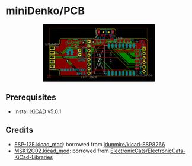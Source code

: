 # miniDenko/PCB

<p align="center">
  <img align="center" width="60%" height="auto" src="../images/md_pcb_1.png">
</p>

## Prerequisites
- Install [KiCAD](https://platformio.org/) v5.0.1

## Credits
- [ESP-12E.kicad_mod](./lib_ext/ESP-12E.kicad_mod): borrowed from [jdunmire/kicad-ESP8266](https://github.com/jdunmire/kicad-ESP8266/tree/70e6530de5e3cae4ae77a4bca7d73b20a0af6baf)
- [MSK12C02.kicad_mod](./lib_ext/MSK12C02.kicad_mod): borrowed from [ElectronicCats/ElectronicCats-KiCad-Libraries](https://github.com/ElectronicCats/ElectronicCats-KiCad-Libraries/tree/df452181bf0b37c41caa9d8791b5432d5b44f4c0)